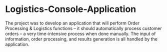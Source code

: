 # Logistics-Console-Application

The project was to develop an application that will perform Order Processing & Logistics functions – it should automatically process customer orders – a very time-intensive process when done manually. 
The input of information, order processing, and results generation is all handled by the application.
